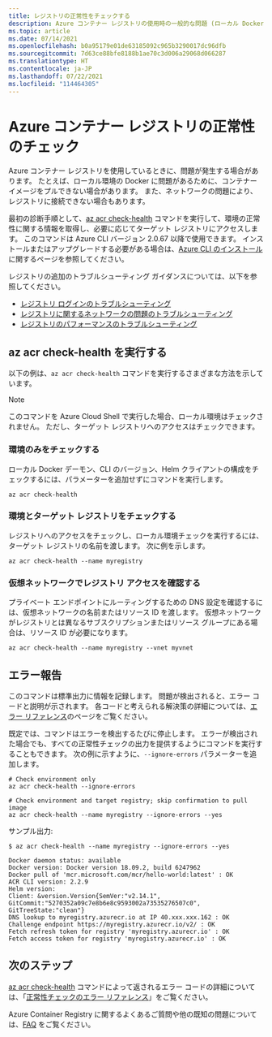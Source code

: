 ```yaml
---
title: レジストリの正常性をチェックする
description: Azure コンテナー レジストリの使用時の一般的な問題 (ローカル Docker の構成やレジストリへの接続性など) を特定するためのクイック診断コマンドを実行する方法について説明します。
ms.topic: article
ms.date: 07/14/2021
ms.openlocfilehash: b0a95179e01de63185092c965b3290017dc96dfb
ms.sourcegitcommit: 7d63ce88bfe8188b1ae70c3d006a29068d066287
ms.translationtype: HT
ms.contentlocale: ja-JP
ms.lasthandoff: 07/22/2021
ms.locfileid: "114464305"
---
```

# <a name="check-the-health-of-an-azure-container-registry"></a>Azure コンテナー レジストリの正常性のチェック

Azure コンテナー レジストリを使用しているときに、問題が発生する場合があります。 たとえば、ローカル環境の Docker に問題があるために、コンテナー イメージをプルできない場合があります。 また、ネットワークの問題により、レジストリに接続できない場合もあります。 

最初の診断手順として、[az acr check-health][az-acr-check-health] コマンドを実行して、環境の正常性に関する情報を取得し、必要に応じてターゲット レジストリにアクセスします。 このコマンドは Azure CLI バージョン 2.0.67 以降で使用できます。 インストールまたはアップグレードする必要がある場合は、[Azure CLI のインストール][azure-cli]に関するページを参照してください。

レジストリの追加のトラブルシューティング ガイダンスについては、以下を参照してください。
* [レジストリ ログインのトラブルシューティング](container-registry-troubleshoot-login.md)
* [レジストリに関するネットワークの問題のトラブルシューティング](container-registry-troubleshoot-access.md)
* [レジストリのパフォーマンスのトラブルシューティング](container-registry-troubleshoot-performance.md)

## <a name="run-az-acr-check-health"></a>az acr check-health を実行する

以下の例は、`az acr check-health` コマンドを実行するさまざまな方法を示しています。

> [!NOTE]
> このコマンドを Azure Cloud Shell で実行した場合、ローカル環境はチェックされません。 ただし、ターゲット レジストリへのアクセスはチェックできます。

### <a name="check-the-environment-only"></a>環境のみをチェックする

ローカル Docker デーモン、CLI のバージョン、Helm クライアントの構成をチェックするには、パラメーターを追加せずにコマンドを実行します。

```azurecli
az acr check-health
```

### <a name="check-the-environment-and-a-target-registry"></a>環境とターゲット レジストリをチェックする

レジストリへのアクセスをチェックし、ローカル環境チェックを実行するには、ターゲット レジストリの名前を渡します。 次に例を示します。

```azurecli
az acr check-health --name myregistry
```

### <a name="check-registry-access-in-a-virtual-network"></a>仮想ネットワークでレジストリ アクセスを確認する

プライベート エンドポイントにルーティングするための DNS 設定を確認するには、仮想ネットワークの名前またはリソース ID を渡します。 仮想ネットワークがレジストリとは異なるサブスクリプションまたはリソース グループにある場合は、リソース ID が必要になります。

```azurecli
az acr check-health --name myregistry --vnet myvnet
```

## <a name="error-reporting"></a>エラー報告

このコマンドは標準出力に情報を記録します。 問題が検出されると、エラー コードと説明が示されます。 各コードと考えられる解決策の詳細については、[エラー リファレンス](container-registry-health-error-reference.md)のページをご覧ください。

既定では、コマンドはエラーを検出するたびに停止します。 エラーが検出された場合でも、すべての正常性チェックの出力を提供するようにコマンドを実行することもできます。 次の例に示すように、`--ignore-errors` パラメーターを追加します。

```azurecli
# Check environment only
az acr check-health --ignore-errors

# Check environment and target registry; skip confirmation to pull image
az acr check-health --name myregistry --ignore-errors --yes
```      

サンプル出力:

```console
$ az acr check-health --name myregistry --ignore-errors --yes

Docker daemon status: available
Docker version: Docker version 18.09.2, build 6247962
Docker pull of 'mcr.microsoft.com/mcr/hello-world:latest' : OK
ACR CLI version: 2.2.9
Helm version:
Client: &version.Version{SemVer:"v2.14.1", GitCommit:"5270352a09c7e8b6e8c9593002a73535276507c0", GitTreeState:"clean"}
DNS lookup to myregistry.azurecr.io at IP 40.xxx.xxx.162 : OK
Challenge endpoint https://myregistry.azurecr.io/v2/ : OK
Fetch refresh token for registry 'myregistry.azurecr.io' : OK
Fetch access token for registry 'myregistry.azurecr.io' : OK
```  

## <a name="next-steps"></a>次のステップ

[az acr check-health][az-acr-check-health] コマンドによって返されるエラー コードの詳細については、「[正常性チェックのエラー リファレンス](container-registry-health-error-reference.md)」をご覧ください。

Azure Container Registry に関するよくあるご質問や他の既知の問題については、[FAQ](container-registry-faq.yml) をご覧ください。





<!-- LINKS - internal -->
[azure-cli]: /cli/azure/install-azure-cli
[az-acr-check-health]: /cli/azure/acr#az_acr_check_health
